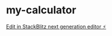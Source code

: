 # my-calculator

[Edit in StackBlitz next generation editor ⚡️](https://stackblitz.com/~/github.com/seraki/my-calculator)